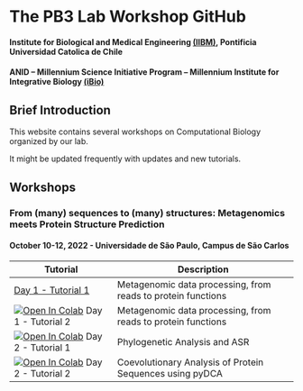 # The PB3 Lab Workshop GitHub
#### Institute for Biological and Medical Engineering [(IIBM)](http://iibm.uc.cl), Pontificia Universidad Catolica de Chile
#### ANID – Millennium Science Initiative Program – Millennium Institute for Integrative Biology [(iBio)](http://ibio.cl)

## Brief Introduction

This website contains several workshops on Computational Biology organized by our lab.

It might be updated frequently with updates and new  tutorials.

## Workshops

### From (many) sequences to (many) structures: Metagenomics meets Protein Structure Prediction
#### October 10-12, 2022 - Universidade de São Paulo, Campus de São Carlos

| Tutorial | Description                           |
|--------|-------------------------------------------------------------------------------------|
| [Day 1 - Tutorial 1](https://raw.githubusercontent.com/pb3lab/workshops/main/tutorials/D1-tutorial01.txt) | Metagenomic data processing, from reads to protein functions |
| [![Open In Colab](https://colab.research.google.com/assets/colab-badge.svg)](https://colab.research.google.com/github/pb3lab/workshops/blob/main/tutorials/D1-tutorial02.ipynb) Day 1 - Tutorial 2  | Metagenomic data processing, from reads to protein functions |
| [![Open In Colab](https://colab.research.google.com/assets/colab-badge.svg)](https://colab.research.google.com/github/pb3lab/workshops/blob/main/tutorials/D2-tutorial01.ipynb) Day 2 - Tutorial 1  | Phylogenetic Analysis and ASR                           |
| [![Open In Colab](https://colab.research.google.com/assets/colab-badge.svg)](https://colab.research.google.com/github/pb3lab/workshops/blob/main/tutorials/D2-tutorial02.ipynb) Day 2 - Tutorial 2 | Coevolutionary Analysis of Protein Sequences using pyDCA                            |

